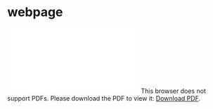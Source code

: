 # webpage
<object data="docs/Resume-JeanPena.pdf" type="application/pdf" width="700px" height="700px">
    <embed src="docs/Resume-JeanPena.pdf">
        This browser does not support PDFs. Please download the PDF to view it: <a href="docs/Resume-JeanPena.pdf">Download PDF</a>.</p>
    </embed>
</object>
